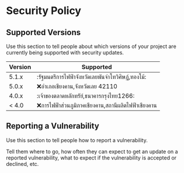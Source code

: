 # Security Policy

## Supported Versions

Use this section to tell people about which versions of your project are
currently being supported with security updates.

| Version | Supported          |
| ------- | ------------------ |
| 5.1.x   | :รัฐมนตรีการไฟฟ้าจังหวัดเลยพันจ่าโทวิศิษฎ์,ทองโม้: |
| 5.0.x   | :x:อำเภอเชียงคาน,จังหวัดเลย 42110               |
| 4.0.x   | :เจ้าของตลาดหลักทรัย์,ธนาคารกรุงไทย1266: |
| < 4.0   | :x:การไฟฟ้าส่วนภูมิภาคเชียงคาน,สถานีผลิตไฟฟ้าเชียงคาน                |

## Reporting a Vulnerability

Use this section to tell people how to report a vulnerability.

Tell them where to go, how often they can expect to get an update on a
reported vulnerability, what to expect if the vulnerability is accepted or
declined, etc.
